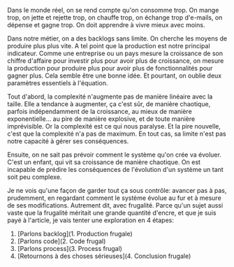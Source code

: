 Dans le monde réel, on se rend compte qu'on consomme trop. On mange trop, on jette et rejette trop, on chauffe trop, on échange trop d'e-mails, on dépense et gagne trop. On doit apprendre à vivre mieux avec moins.

Dans notre métier, on a des backlogs sans limite. On cherche les moyens de produire plus plus vite. A tel point que la production est notre principal indicateur. Comme une entreprise ou un pays mesure la croissance de son chiffre d'affaire pour investir plus pour avoir plus de croissance, on mesure la production pour produire plus pour avoir plus de fonctionnalités pour gagner plus. Cela semble être une bonne idée. Et pourtant, on oublie deux paramètres essentiels à l'équation.

Tout d'abord, la complexité n'augmente pas de manière linéaire avec la taille. Elle a tendance à augmenter, ça c'est sûr, de manière chaotique, parfois indépendamment de la croissance, au mieux de manière exponentielle… au pire de manière explosive, et de toute manière imprévisible. Or la complexité est ce qui nous paralyse. Et la pire nouvelle, c'est que la complexité n'a pas de maximum. En tout cas, sa limite n'est pas notre capacité à gérer ses conséquences.

Ensuite, on ne sait pas prévoir comment le système qu'on crée va évoluer. C'est un enfant, qui vit sa croissance de manière chaotique. On est incapable de prédire les conséquences de l'évolution d'un système un tant soit peu complexe.

Je ne vois qu'une façon de garder tout ça sous contrôle: avancer pas à pas, prudemment, en regardant comment le système évolue au fur et à mesure de ses modifications. Autrement dit, avec frugalité. Parce qu'un sujet aussi vaste que la frugalité méritait une grande quantité d'encre, et que je suis payé à l'article, je vais tenter une exploration en 4 étapes:

1. [Parlons backlog](1. Production frugale)
2. [Parlons code](2. Code frugal)
3. [Parlons process](3. Process frugal)
4. [Retournons à des choses sérieuses](4. Conclusion frugale)